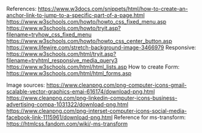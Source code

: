 References:
https://www.w3docs.com/snippets/html/how-to-create-an-anchor-link-to-jump-to-a-specific-part-of-a-page.html
https://www.w3schools.com/howto/howto_css_fixed_menu.asp
https://www.w3schools.com/howto/tryit.asp?filename=tryhow_css_fixed_menu
https://www.w3schools.com/howto/howto_css_center_button.asp
https://www.lifewire.com/stretch-background-image-3466979
Responsive: https://www.w3schools.com/html/tryit.asp?filename=tryhtml_responsive_media_query3
https://www.w3schools.com/html/html_lists.asp
How to create Form: https://www.w3schools.com/html/html_forms.asp

Image sources: https://www.cleanpng.com/png-computer-icons-gmail-scalable-vector-graphics-emai-616174/download-png.html
               https://www.cleanpng.com/png-linkedin-computer-icons-business-advertising-compa-1031322/download-png.html
               https://www.cleanpng.com/png-interset-computer-icons-social-media-facebook-link-1115961/download-png.html
Reference for ms-transform: https://htmlcss.fandom.com/wiki/-ms-transform
